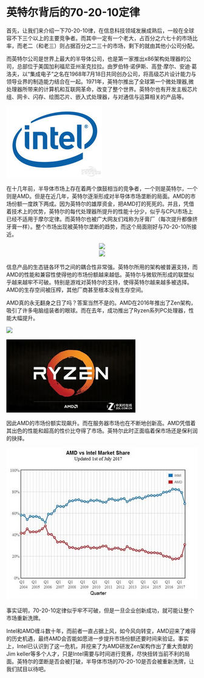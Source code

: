 #  英特尔背后的70-20-10定律
首先，让我们来介绍一下70-20-10律，在信息科技领域发展成熟后，一般在全球容不下三个以上的主要竞争者。而其中一定有一个老大，占百分之六七十的市场比率，而老二（和老三）则占据百分之二三十的市场，剩下的就由其他小公司分配。
    
而英特尔公司是世界上最大的半导体公司，也是第一家推出x86架构处理器的公司，总部位于美国加利福尼亚州圣克拉拉。由罗伯特·诺伊斯、高登·摩尔、安迪·葛洛夫，以“集成电子”之名在1968年7月18日共同创办公司，将高级芯片设计能力与领导业界的制造能力结合在一起。1971年，英特尔推出了全球第一个微处理器,微处理器所带来的计算机和互联网革命，改变了整个世界。英特尔也有开发主板芯片组、网卡、闪存、绘图芯片、嵌入式处理器，与对通信与运算相关的产品等。
    
<img src="images/1.jpg">

在十几年前，半导体市场上存在着两个旗鼓相当的竞争者，一个则是英特尔，一个则是AMD。但是在近几年，英特尔逐渐形成对半导体市场垄断的局面。AMD的市场份额一度跌下两成。因为英特尔的雄厚资金，把AMD打的死死的。并且，凭借着技术上的优势，英特尔的每代处理器所提升的性能十分少，似乎与CPU市场上已经不适用于摩尔定律。而英特尔也被广大网友们戏称为牙膏厂（每次提升都像挤牙膏一样）。整个市场出现被英特尔垄断的趋势，而这个局面刚好与70-20-10所接近。

<div align="center"><img src="https://img1.gtimg.com/rcdimg/20181026/12/6089576026_273x145.jpg"></div>


<div align="center"><img src="https://inews.gtimg.com/newsapp_bt/0/5613403113/1000"></div>


信息产品的生态链各环节之间的耦合性非常强。英特尔所用的架构被普遍支持，而AMD的性能和兼容性使得他的市场份额越来越低。英特尔与微软所形成的联盟似乎越来越牢不可破。特别是游戏对英特尔的支持，使得英特尔越来越多被选择。AMD的生存空间被压榨，其他厂商甚至根本没有生存空间。




AMD真的永无翻身之日了吗？答案当然不是的。AMD在2016年推出了Zen架构，吸引了许多电脑组装者的眼球。而在去年，成功推出了Ryzen系列PC处理器，性能大幅提升。

<img src="http://img1.cache.netease.com/catchpic/E/ED/ED69B8EC5FD163C59B4C24B87780815B.jpg"></div>

<img src="images/2.jpg">

因此AMD的市场份额实现飙升。而在服务器市场也在不断地创新高。AMD凭借着其出色的性能和超高的性价比夺得了市场。英特尔此时正面临着保市场还是保利润的抉择。


<img src="images/3.jpg">

事实证明，70-20-10定律似乎牢不可破，但是一旦企业创新成功，就可能让整个市场重新洗牌。

Intel和AMD缠斗数十年，而前者一直占据上风，如今风向转变，AMD迎来了难得的历史机遇，最终AMD会否能如愿进一步提升市场份额还要时间来验证。事实上，Intel已认识到了这一危机，并挖来了为AMD研发Zen架构作出了重大贡献的Jim keller等多个人才，只是Intel需要与时间进行竞赛，尽快扭转当前不利的局面。英特尔的垄断是否会被打破，半导体市场的70-20-10是否会被重新洗牌，让我们拭目以待吧。


